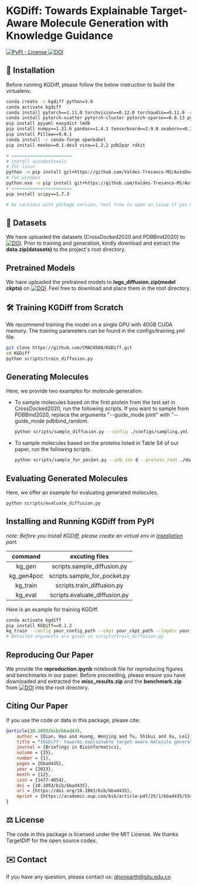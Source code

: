 <!--
 * @Author: QHGG
 * @Date: 2023-10-08 16:50:32
 * @LastEditTime: 2023-10-13 23:00:27
 * @LastEditors: QHGG
 * @Description: 
 * @FilePath: /KGDiff/README.md
-->
# KGDiff: Towards Explainable Target-Aware Molecule Generation with Knowledge Guidance 
<a href="https://github.com/CMACH508/KGDiff/blob/main/LICENSE">
        <img alt="PyPI - License" src="https://img.shields.io/pypi/l/autoreviewer" />
    </a>
<a href="https://doi.org/10.5281/zenodo.8419944"><img src="https://zenodo.org/badge/DOI/10.5281/zenodo.8419944.svg" alt="DOI"></a>


## 🚀 Installation
Before running KGDiff, please follow the below instruction to build the virtualenv.

```bash
conda create -n kgdiff python=3.9
conda activate kgdiff
conda install pytorch==1.11.0 torchvision==0.12.0 torchaudio==0.11.0 -c pytorch
conda install pytorch-scatter pytorch-cluster pytorch-sparse==0.6.13 pyg==2.0.4 -c pyg
pip install pyyaml easydict lmdb
pip install numpy==1.21.6 pandas==1.4.1 tensorboard==2.9.0 seaborn==0.11.2 
pip install Pillow==9.0.1
conda install -c conda-forge openbabel
pip install meeko==0.1.dev3 vina==1.2.2 pdb2pqr rdkit

# =======================
# install autodocktools
# for linux
python -m pip install git+https://github.com/Valdes-Tresanco-MS/AutoDockTools_py3
# for windows
python.exe -m pip install git+https://github.com/Valdes-Tresanco-MS/AutoDockTools_py3
# =======================
pip install scipy==1.7.3

# be cautious with package version, feel free to open an issue if you meet package conflits.
```

## 💾 Datasets
We have uploaded the datasets (CrossDocked2020 and PDBBind2020) to [![DOI](https://zenodo.org/badge/DOI/10.5281/zenodo.8419944.svg)](https://doi.org/10.5281/zenodo.8419944). Prior to training and generation, kindly download and extract the **data.zip(datasets)** to the project's root directory.

## Pretrained Models

We have uploaded the pretrained models to **logs_diffusion.zip(model ckpts)** on [![DOI](https://zenodo.org/badge/DOI/10.5281/zenodo.8419944.svg)](https://doi.org/10.5281/zenodo.8419944). Feel free to download and place them in the root directory.

## 🛠️ Training KGDiff from Scratch

We recommend training the model on a single GPU with 40GB CUDA memory. The training parameters can be found in the configs/training.yml file.


```bash
git clone https://github.com/CMACH508/KGDiff.git
cd KGDiff
python scripts/train_diffusion.py
```

## Generating Molecules

Here, we provide two examples for molecule generation.


-   To sample molecules based on the first protein from the test set in CrossDocked2020, run the following scripts. If you want to sample from PDBBind2020, replace the arguments "--guide_mode joint" with "--guide_mode pdbbind_random.
    ```bash
    python scripts/sample_diffusion.py --config ./configs/sampling.yml -i 0 --guide_mode joint --type_grad_weight 100 --pos_grad_weight 25 --result_path ./cd2020_pro_0_res
    ```


-   To sample molecules based on the proteins listed in Table S4 of our paper, run the following scripts.
    ```bash
    python scripts/sample_for_pocket.py --pdb_idx 0 --protein_root ./data/extended_poc_proteins/  --guide_mode joint --type_grad_weight 100 --pos_grad_weight 25 --result_path ./extended_pro_0_res
    ```

## Evaluating Generated Molecules
Here, we offer an example for evaluating generated molecules.

```bash
python scripts/evaluate_diffusion.py
```

## Installing and Running KGDiff from PyPI

*note: Before you install KGDiff, please create an virtual env in [Installation](#-installation) part.*

| command  | excuting files | 
|:------:|:------:|
| kg_gen    | scripts.sample_diffusion.py     | 
| kg_gen4poc    | scripts.sample_for_pocket.py     | 
| kg_train    | scripts.train_diffusion.py     | 
| kg_eval    | scripts.evaluate_diffusion.py     | 

Here is an example for training KGDiff.
```bash
conda activate kgdiff
pip install KGDiff==0.1.2
kg_train --config your_config_path --ckpt your_ckpt_path --logdir your_ckpt_dirname
# Detailed arguments are given in scripts/train_diffusion.py
```

## Reproducing Our Paper
We provide the **reproduction.ipynb** notebook file for reproducing figures and benchmarks in our paper. Before proceeding, please ensure you have downloaded and extracted the **misc_results.zip** and the **benchmark.zip** from [![DOI](https://zenodo.org/badge/DOI/10.5281/zenodo.8419944.svg)](https://doi.org/10.5281/zenodo.8419944) into the root directory.

## Citing Our Paper
If you use the code or data in this package, please cite:

```bibtex
@article{10.1093/bib/bbad435,
    author = {Qian, Hao and Huang, Wenjing and Tu, Shikui and Xu, Lei},
    title = "{KGDiff: towards explainable target-aware molecule generation with knowledge guidance}",
    journal = {Briefings in Bioinformatics},
    volume = {25},
    number = {1},
    pages = {bbad435},
    year = {2023},
    month = {12},
    issn = {1477-4054},
    doi = {10.1093/bib/bbad435},
    url = {https://doi.org/10.1093/bib/bbad435},
    eprint = {https://academic.oup.com/bib/article-pdf/25/1/bbad435/55464687/bbad435.pdf},
}
```

## ⚖️ License

The code in this package is licensed under the MIT License. We thanks TargetDiff for the open source codes.

## ✉️ Contact
If you have any question, please contact us: qhonearth@sjtu.edu.cn.